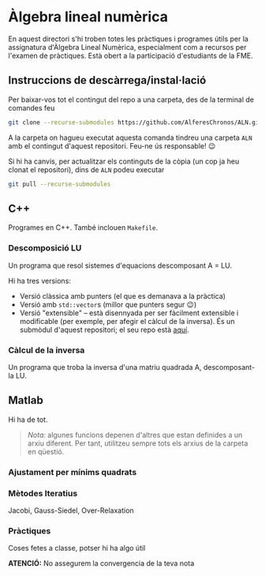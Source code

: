 # Àlgebra lineal numèrica
En aquest directori s'hi troben totes les pràctiques i programes útils per la assignatura d'Àlgebra Lineal Numèrica, especialment com a recursos per l'examen de pràctiques. Està obert a la participació d'estudiants de la FME. 

## Instruccions de descàrrega/instal·lació

Per baixar-vos tot el contingut del repo a una carpeta, des de la terminal de comandes feu
```sh
git clone --recurse-submodules https://github.com/AlferesChronos/ALN.git
```

A la carpeta on hagueu executat aquesta comanda tindreu una carpeta `ALN` amb el contingut d'aquest repositori. Feu-ne ús responsable! :wink:

Si hi ha canvis, per actualitzar els continguts de la còpia (un cop ja heu clonat el repositori), dins de `ALN` podeu executar

```sh
git pull --recurse-submodules
```



## C++
Programes en C++. També inclouen `Makefile`.
### Descomposició LU
Un programa que resol sistemes d'equacions descomposant A = LU.

Hi ha tres versions:
- Versió clàssica amb punters (el que es demanava a la pràctica)
- Versió amb `std::vector`s (millor que punters segur :wink:)
- Versió "extensible" – està disennyada per ser fàcilment extensible i modificable (per exemple, per afegir el càlcul de la inversa). És un submòdul d'aquest repositori; el seu repo està [aquí](https://www.github.com/plammens/LU).

### Càlcul de la inversa
Un programa que troba la inversa d'una matriu quadrada A, descomposant-la LU.

## Matlab
Hi ha de tot.

> *Nota:* algunes funcions depenen d'altres que estan definides a un arxiu diferent. Per tant, utilitzeu sempre tots els arxius de la carpeta en qüestió.

### Ajustament per mínims quadrats
### Mètodes Iteratius
Jacobi, Gauss-Siedel, Over-Relaxation
### Pràctiques
Coses fetes a classe, potser hi ha algo útil

**ATENCIÓ:** No assegurem la convergencia de la teva nota